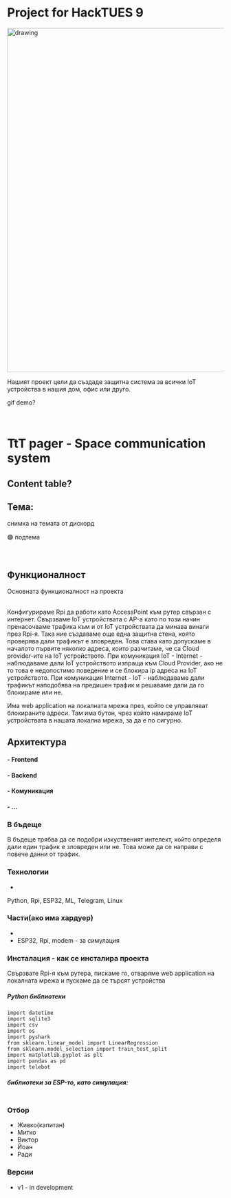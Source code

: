 # Project for HackTUES 9
<img src="https://user-images.githubusercontent.com/54147006/223833805-b6605af7-7064-48b1-a1cc-a11ebe7d86f6.png" alt="drawing" style="width:800px;"/>

Нашият проект цели да създаде защитна система за всички IoT устройства в нашия дом, офис или друго.

gif demo?

<br/>

# TtT pager - Space communication system
## Content table?

## Тема:
снимка на темата от дискорд 


🟣 подтема

<br/>

## Функционалност
Основната функционалност на проекта <br/><br/>

Конфигурираме Rpi да работи като AccessPoint към рутер свързан с интернет. Свързваме IoT устройствата с AP-а като по този начин пренасочваме трафика към и от IoT устройствата да минава винаги през Rpi-я. Така ние създаваме още една защитна стена, която проверява дали трафикът е зловреден. Това става като допускаме в началото първите няколко адреса, които разчитаме, че са Cloud provider-ите на IoT устройството. 
При комуникация IoT - Internet - наблюдаваме дали IoT устройството изпраща към Cloud Provider, ако не то това е недопостимо поведение и се блокира ip адреса на IoT устройството.
При комуникация Internet - IoT - наблюдаваме дали трафикът наподобява на предишен трафик и решаваме дали да го блокираме или не.

Има web application на локалната мрежа през, който се управляват блокираните адреси. Там има бутон, чрез който намираме IoT устройствата в нашата локална мрежа, за да е по сигурно.

## Архитектура
#### - Frontend

#### - Backend

#### - Комуникация

#### - ...

### В бъдеще
 
 В бъдеще трябва да се подобри изкуственият интелект, който определя дали един трафик е зловреден или не. Това може да се направи с повече данни от трафик. 

### Технологии
-

Python, Rpi, ESP32, ML, Telegram, Linux

### Части(ако има хардуер)
- 
- ESP32, Rpi, modem - за симулация

### Инсталация - как се инсталира проекта

Свързвате Rpi-я към рутера, пискаме го, отваряме web application на локалната мрежа и пускаме да се търсят устройства

##### Python библиотеки
```import pyshark
import datetime
import sqlite3
import csv
import os
import pyshark
from sklearn.linear_model import LinearRegression
from sklearn.model_selection import train_test_split
import matplotlib.pyplot as plt
import pandas as pd
import telebot
```
##### библиотеки за ESP-то, като симулация:
``` https://github.com/marian-craciunescu/ESP32Ping
```

### Отбор
 - Живко(капитан)
 - Митко
 - Виктор
 - Йоан
 - Ради

### Версии
- v1 - in development
